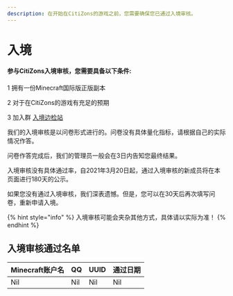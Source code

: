 ```yaml
---
description: 在开始在CitiZons的游戏之前，您需要确保您已通过入境审核。
---
```


# 入境

#### 参与CitiZons入境审核，您需要具备以下条件:

1 拥有一份Minecraft国际版正版副本

2 对于在CitiZons的游戏有充足的预期

3 加入群 [入境边检站](https://jq.qq.com/?_wv=1027&k=399UFX3t)

我们的入境审核是以问卷形式进行的。问卷没有具体量化指标，请根据自己的实际情况作答。

问卷作答完成后，我们的管理员一般会在3日内告知您最终结果。

入境审核没有具体通过率，自2021年3月20日起，通过入境审核的新成员将在本页面进行180天的公示。

如果您没有通过入境审核，我们深表遗憾。但是，您可以在30天后再次填写问卷，重新申请入境。

{% hint style="info" %}
入境审核可能会夹杂其他方式，具体请以实际为准！
{% endhint %}



## 入境审核通过名单

| Minecraft账户名 | QQ | UUID | 通过日期 |
| :--- | :--- | :--- | :--- |
| Nil | Nil | Nil | Nil |



